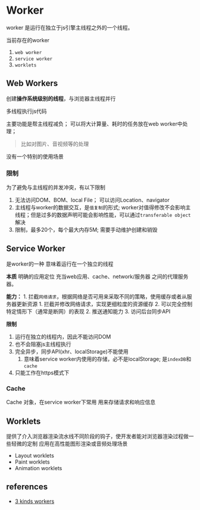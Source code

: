 # Worker 
worker 是运行在独立于js引擎主线程之外的一个线程。

当前存在的worker
1. `web worker`
2. `service worker`
3. `worklets`

## Web Workers
创建**操作系统级别的线程**，与浏览器主线程并行

多线程执行js代码

主要功能是帮主线程减负；
可以将大计算量、耗时的任务放在web worker中处理；
> 比如对图片、音视频等的处理

没有一个特别的使用场景

### 限制
为了避免与主线程的并发冲突，有以下限制
1. 无法访问DOM、BOM、local File； 可以访问Location、navigator
2. 主线程与worker的数据交互，是`值复制`的形式; worker对值得修改不会影响主线程；但是过多的数据声明可能会影响性能，可以通过`transferable object`解决
3. 限制，最多20个，每个最大内存5M; 需要手动维护创建和销毁



## Service Worker
是worker的一种
   意味着运行在一个独立的线程

**本质**  明确的应用定位
充当web应用、cache、network/服务器 之间的代理服务器。

**能力：**
    1. 拦截`网络请求`，根据网络是否可用来采取不同的策略，使用缓存或者从服务器更新资源
       1. 拦截并修改网络请求，实现更细粒度的资源缓存
       2. 可以完全控制特定情形下（通常是断网）的表现
    2. 推送通知能力
    3. 访问后台同步API

**限制**
1. 运行在独立的线程内，因此不能访问DOM
2. 也不会阻塞js主线程执行
3. 完全异步，同步API(xhr、localStorage)不能使用
   1. 意味着service worker内使用的存储，必不是localStorage; 是`indexDB`和`cache`
4. 只能工作在https模式下

### Cache
Cache 对象，在service worker下常用
用来存储请求和响应信息


## Worklets
提供了介入浏览器渲染流水线不同阶段的钩子，使开发者能对浏览器渲染过程做一些轻微的定制
应用在高性能图形渲染或音频处理场景

+ Layout worklets
+ Paint worklets
+ Animation worklets



## references
+ [3 kinds workers](https://bitsofco.de/web-workers-vs-service-workers-vs-worklets/)
